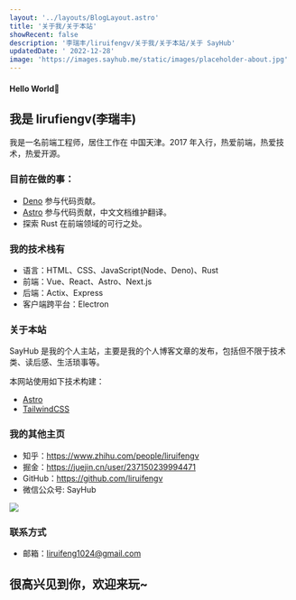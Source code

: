 ```yaml
---
layout: '../layouts/BlogLayout.astro'
title: '关于我/关于本站'
showRecent: false
description: '李瑞丰/liruifengv/关于我/关于本站/关于 SayHub'
updatedDate: ' 2022-12-28'
image: 'https://images.sayhub.me/static/images/placeholder-about.jpg'
---
```


#### Hello World👏

## 我是 lirufiengv(李瑞丰)

我是一名前端工程师，居住工作在 中国天津。2017 年入行，热爱前端，热爱技术，热爱开源。

### 目前在做的事：

- [Deno](https://github.com/denoland/deno/issues?q=author%3Aliruifengv) 参与代码贡献。
- [Astro](https://github.com/withastro) 参与代码贡献，中文文档维护翻译。
- 探索 Rust 在前端领域的可行之处。

### 我的技术栈有

- 语言：HTML、CSS、JavaScript(Node、Deno)、Rust
- 前端：Vue、React、Astro、Next.js
- 后端：Actix、Express
- 客户端跨平台：Electron

### 关于本站

SayHub 是我的个人主站，主要是我的个人博客文章的发布，包括但不限于技术类、读后感、生活琐事等。

本网站使用如下技术构建：

- [Astro](https://astro.build/)
- [TailwindCSS](https://tailwindcss.com/)

### 我的其他主页

- 知乎：https://www.zhihu.com/people/liruifengv
- 掘金：https://juejin.cn/user/237150239994471
- GitHub：https://github.com/liruifengv
- 微信公众号: SayHub

![](https://images.sayhub.me/blog/qrcode.png)

### 联系方式

- 邮箱：liruifeng1024@gmail.com

## 很高兴见到你，欢迎来玩~
